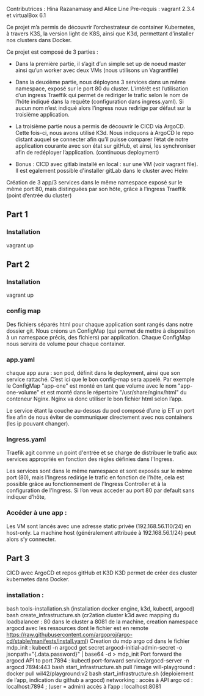 <!-- ABOUT THE PROJECT -->
Contributrices : Hina Razanamasy and Alice Line
Pre-requis : vagrant 2.3.4 et virtualBox 6.1

Ce projet m’a permis de découvrir l’orchestrateur de container Kubernetes, à travers K3S, la version light de K8S, ainsi que K3d, permettant d’installer nos clusters dans Docker.

Ce projet est composé de 3 parties :
- Dans la première partie, il s’agit d’un simple set up de noeud master ainsi qu’un worker avec deux VMs (nous utilisons un Vagrantfile)
- Dans la deuxième partie, nous déployons 3 services dans un même namespace, exposé sur le port 80 du cluster. L'intérêt est l’utilisation d’un ingress Traeffik qui permet de rediriger le trafic selon le nom de l’hôte indiqué dans la requête (configuration dans ingress.yaml). Si aucun nom n’est indiqué alors l’ingress nous redirige par défaut sur la troisième application.
- La troisième partie nous a permis de découvrir le CICD via ArgoCD. Cette fois-ci, nous avons utilisé K3d. Nous indiquons à ArgoCD le repo distant auquel se connecter afin qu’il puisse comparer l’état de notre application courante avec son état sur gitHub, et ainsi, les synchroniser afin de redéployer l’application. (continuous deployment) 

- Bonus : CICD avec gitlab installé en local : sur une VM (voir vagrant file). Il est egalement possible d'installer gitLab dans le cluster avec Helm 

<!-- GETTING STARTED -->
Création de 3 app/3 services dans le même namespace exposé sur le même port 80, mais distinguées par son hôte, grâce à l’ingress Traeffik (point d’entrée du cluster)

## Part 1
### Installation
vagrant up

## Part 2

### Installation
vagrant up

### config map
Des fichiers séparés html pour chaque application sont rangés dans notre dossier git. Nous créons un ConfigMap (qui permet de mettre à disposition à un namespace précis, des fichiers) par application. Chaque ConfigMap nous servira de volume pour chaque container.

### app.yaml
chaque app aura : 
son pod, définit dans le deployment, ainsi que son service rattaché.
C’est ici que le bon config-map sera appelé. 
Par exemple le ConfigMap "app-one" est monté en tant que volume avec le nom "app-one-volume" et est monté dans le répertoire "/usr/share/nginx/html" du conteneur Nginx. Nginx va donc utiliser le bon fichier html selon l’app.

Le service étant la couche au-dessus du pod composé d’une ip ET un port fixe afin de nous éviter de communiquer directement avec nos containers (les ip pouvant changer).

### Ingress.yaml
Traefik agit comme un point d'entrée et se charge de distribuer le trafic aux services appropriés en fonction des règles définies dans l'Ingress.

Les services sont dans le même namespace et sont exposés sur le même port (80), mais l'Ingress redirige le trafic en fonction de l'hôte, cela est possible grâce au fonctionnement de l'Ingress Controller et à la configuration de l'Ingress. Si l’on veux acceder au port 80 par default sans indiquer d’hôte, 

### Accéder à une app : 
Les VM sont lancés avec une adresse static privée (192.168.56.110/24) en host-only. La machine host (généralement attribuée à 192.168.56.1/24) peut alors s’y connecter. 



## Part 3
CICD avec ArgoCD et repos gitHub et K3D
K3D permet de créer des cluster kubernetes dans Docker. 

### installation : 
bash tools-installation.sh (installation docker engine, k3d, kubectl, argocd)
bash create_infrastructure.sh (cr2ation cluster k3d avec mapping du loadbalancer : 80 dans le cluster a 8081 de la machine, creation namespace argocd avec les ressources dont le fichier est en remote https://raw.githubusercontent.com/argoproj/argo-cd/stable/manifests/install.yaml)
Creation du mdp argo cd dans le fichier mdp_init :  kubectl -n argocd get secret argocd-initial-admin-secret -o jsonpath="{.data.password}" | base64 -d > mdp_init
Port forward the argocd API to port 7894 :  kubectl port-forward service/argocd-server -n argocd 7894:443
bash start_infrastructure.sh
pull l’image will-playground : docker pull wil42/playground:v2
bash start_infrastructure.sh (deploiement de l’app, indication du github a argocd)
networking : 
accès à API argo cd : localhost:7894 ; (user = admin)
accès à l’app : localhost:8081
